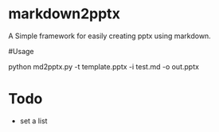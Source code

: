 # markdown2pptx
A Simple framework for easily creating  pptx using markdown.

#Usage

python md2pptx.py -t template.pptx -i test.md -o out.pptx

# Todo
- set a list
